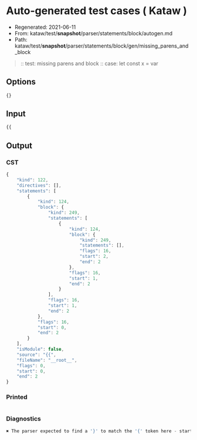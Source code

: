 # Auto-generated test cases ( Kataw )
- Regenerated: 2021-06-11
- From: kataw/test/__snapshot__/parser/statements/block/autogen.md
- Path: kataw/test/__snapshot__/parser/statements/block/gen/missing_parens_and_block
> :: test: missing parens and block
> :: case: let const x = var
## Options

`````js
{}
`````
## Input

`````js
{{
`````
## Output

### CST

```javascript
{
    "kind": 122,
    "directives": [],
    "statements": [
        {
            "kind": 124,
            "block": {
                "kind": 249,
                "statements": [
                    {
                        "kind": 124,
                        "block": {
                            "kind": 249,
                            "statements": [],
                            "flags": 16,
                            "start": 2,
                            "end": 2
                        },
                        "flags": 16,
                        "start": 1,
                        "end": 2
                    }
                ],
                "flags": 16,
                "start": 1,
                "end": 2
            },
            "flags": 16,
            "start": 0,
            "end": 2
        }
    ],
    "isModule": false,
    "source": "{{",
    "fileName": "__root__",
    "flags": 0,
    "start": 0,
    "end": 2
}
```

### Printed

```javascript

```

### Diagnostics

```javascript
✖ The parser expected to find a '}' to match the '{' token here - start: 2, end: 2

```

